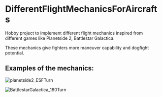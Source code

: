 # DifferentFlightMechanicsForAircrafts
 Hobby project to implement different flight mechanics inspired from different games like Planetside 2, Battlestar Galactica.
 
 These mechanics give fighters more maneuver capability and dogfight potential.

## Examples of the mechanics:

![planetside2_ESFTurn](https://user-images.githubusercontent.com/46609011/234132049-0a8b8e3d-2b56-4152-9cbd-e7f69e1d0a80.gif)

![BattlestarGalactica_180Turn](https://user-images.githubusercontent.com/46609011/234132069-4653d817-621e-4a38-9686-da5983544434.gif)
